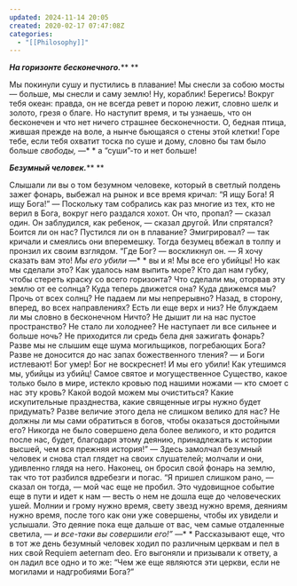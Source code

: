 ```yaml
---
updated: 2024-11-14 20:05
created: 2020-02-17 07:47:08Z
categories:
  - "[[Philosophy]]"
---
```


***На горизонте бесконечного.*****  **

Мы покинули сушу и пустились в плавание! Мы снесли за собою мосты — больше, мы снесли и саму землю! Ну, кораблик! Берегись! Вокруг тебя океан: правда, он не всегда ревет и порою лежит, словно шелк и золото, грезя о благе. Но наступит время, и ты узнаешь, что он бесконечен и что нет ничего страшнее бесконечности. О, бедная птица, жившая прежде на воле, а нынче бьющаяся о стены этой клетки! Горе тебе, если тебя охватит тоска по суше и дому, словно бы там было больше  *свободы, —**  * а “суши”-то и нет больше!

***Безумный человек.*****  **

Слышали ли вы о том безумном человеке, который в светлый полдень зажег фонарь, выбежал на рынок и все время кричал: “Я ищу Бога! Я ищу Бога!” — Поскольку там собрались как раз многие из тех, кто не верил в Бога, вокруг него раздался хохот. Он что, пропал? — сказал один. Он заблудился, как ребенок, — сказал другой. Или спрятался? Боится ли он нас? Пустился ли он в плавание? Эмигрировал? — так кричали и смеялись они вперемешку. Тогда безумец вбежал в толпу и пронзил их своим взглядом. “Где Бог? — воскликнул он. — Я хочу сказать вам это!  *Мы его убили —**  * вы и я! Мы все его убийцы! Но как мы сделали это? Как удалось нам выпить море? Кто дал нам губку, чтобы стереть краску со всего горизонта? Что сделали мы, оторвав эту землю от ее солнца? Куда теперь движется она? Куда движемся мы? Прочь от всех солнц? Не падаем ли мы непрерывно? Назад, в сторону, вперед, во всех направлениях? Есть ли еще верх и низ? Не блуждаем ли мы словно в бесконечном Ничто? Не дышит ли на нас пустое пространство? Не стало ли холоднее? Не наступает ли все сильнее и больше ночь? Не приходится ли средь бела дня зажигать фонарь? Разве мы не слышим еще шума могильщиков, погребающих Бога? Разве не доносится до нас запах божественного тления? — и Боги истлевают! Бог умер! Бог не воскреснет! И мы его убили! Как утешимся мы, убийцы из убийц! Самое святое и могущественное Существо, какое только было в мире, истекло кровью под нашими ножами — кто смоет с нас эту кровь? Какой водой можем мы очиститься? Какие искупительные празднества, какие священные игры нужно будет придумать? Разве величие этого дела не слишком велико для нас? Не должны ли мы сами обратиться в богов, чтобы оказаться достойными его? Никогда не было совершено дела более великого, и кто родится после нас, будет, благодаря этому деянию, принадлежать к истории высшей, чем вся прежняя история!” — Здесь замолчал безумный человек и снова стал глядет на своих слушателей; молчали и они, удивленно глядя на него. Наконец, он бросил свой фонарь на землю, так что тот разбился вдребезги и погас. “Я пришел слишком рано, — сказал он тогда, — мой час еще не пробил. Это чудовищное событие еще в пути и идет к нам — весть о нем не дошла еще до человеческих ушей. Молнии и грому нужно время, свету звезд нужно время, деяниям нужно время, после того как они уже совершены, чтобы их увидели и услышали. Это деяние пока еще дальше от вас, чем самые отдаленные светила, —  *и все-таки вы совершили его!” —**  * Рассказывают еще, что в тот же день безумный человек ходил по различным церквам и пел в них свой Requiem aeternam deo. Его выгоняли и призывали к ответу, а он ладил все одно и то же: “Чем же еще являются эти церкви, если не могилами и надгробиями Бога?”